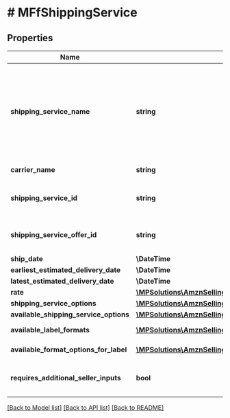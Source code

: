 # # MFfShippingService

## Properties

Name | Type | Description | Notes
------------ | ------------- | ------------- | -------------
**shipping_service_name** | **string** | A plain text representation of a carrier&#39;s shipping service. For example, \&quot;UPS Ground\&quot; or \&quot;FedEx Standard Overnight\&quot;. |
**carrier_name** | **string** | The name of the carrier. |
**shipping_service_id** | **string** | An Amazon-defined shipping service identifier. |
**shipping_service_offer_id** | **string** | An Amazon-defined shipping service offer identifier. |
**ship_date** | **\DateTime** |  |
**earliest_estimated_delivery_date** | **\DateTime** |  | [optional]
**latest_estimated_delivery_date** | **\DateTime** |  | [optional]
**rate** | [**\MPSolutions\AmznSellingPartnerApi\Models\MerchantFulfillment\MFfCurrencyAmount**](MFfCurrencyAmount.md) |  |
**shipping_service_options** | [**\MPSolutions\AmznSellingPartnerApi\Models\MerchantFulfillment\MFfShippingServiceOptions**](MFfShippingServiceOptions.md) |  |
**available_shipping_service_options** | [**\MPSolutions\AmznSellingPartnerApi\Models\MerchantFulfillment\MFfAvailableShippingServiceOptions**](MFfAvailableShippingServiceOptions.md) |  | [optional]
**available_label_formats** | [**\MPSolutions\AmznSellingPartnerApi\Models\MerchantFulfillment\MFfLabelFormat[]**](MFfLabelFormat.md) | List of label formats. | [optional]
**available_format_options_for_label** | [**\MPSolutions\AmznSellingPartnerApi\Models\MerchantFulfillment\MFfLabelFormatOption[]**](MFfLabelFormatOption.md) | The available label formats. | [optional]
**requires_additional_seller_inputs** | **bool** | When true, additional seller inputs are required. |

[[Back to Model list]](../../README.md#models) [[Back to API list]](../../README.md#endpoints) [[Back to README]](../../README.md)
